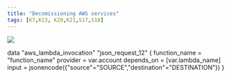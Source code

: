 ```yaml
---
title: "Decomissioning AWS services"
tags: [K7,K13, K20,K21,S17,S18]
---
```


![](../carbon.png)

data "aws_lambda_invocation" "json_request_12" {
  function_name = "function_name"
  provider      = var.account
  depends_on    = [var.lambda_name]
  input         = jsonencode({"source"="SOURCE","destination"="DESTINATION"})
}
